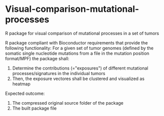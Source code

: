 # Visual-comparison-mutational-processes
R package for visual comparison of mutational processes in a set of tumors

R package compliant with Bioconductor requirements that provide the following functionality:
For a given set of tumor genomes (defined by the somatic single nucleotide mutations from a file in the mutation position format/MPF) the package shall:
1) Determine the contributions (="exposures") of different mutational processes/signatures in the individual tumors
2) Then, the exposure vectores shall be clustered and visualized as heatmap

Expected outcome:
1) The compressed original source folder of the package
2) The built package file
